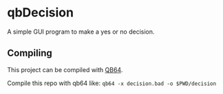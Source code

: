 qbDecision
==========

A simple GUI program to make a yes or no decision.

## Compiling

This project can be compiled with [QB64](https://qb64.org).

Compile this repo with qb64 like: `qb64 -x decision.bad -o $PWD/decision`
